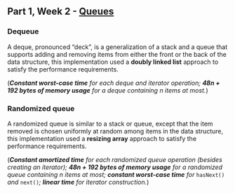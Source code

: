 ## Part 1, Week 2 - [Queues](https://coursera.cs.princeton.edu/algs4/assignments/queues/specification.php) 
### Dequeue
A deque, pronounced “deck”, is a generalization of a stack and a queue that supports adding and removing items from either the front or the back of the data structure, 
this implementation used a **doubly linked list** approach to satisfy the performance requirements.

(***Constant worst-case time** for each deque and iterator operation; **48n + 192 bytes of memory usage** for a deque containing n items at most.*) 
### Randomized queue
A randomized queue is similar to a stack or queue, except that the item removed is chosen uniformly at random among items in the data structure,
this implementation used a **resizing array** approach to satisfy the performance requirements.

(***Constant amortized time** for each randomized queue operation (besides creating an iterator); 
**48n + 192 bytes of memory usage** for a randomized queue containing n items at most;
**constant worst-case time** for* `hasNext()` *and* `next()`*; **linear time** for iterator construction.*)
